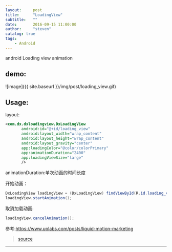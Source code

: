 ```yaml
---
layout:     post
title:      "LoadingView"
subtitle:   ""
date:       2016-09-15 11:00:00
author:     "steven"
catalog: true
tags:
    - Android
---
```


android Loading view animation

demo:
---

![image]({{ site.baseurl }}/img/post/loading_view.gif)

Usage:
---
layout:


```xml
<com.dx.dxloadingview.DxLoadingView
       android:id="@+id/loading_view"
       android:layout_width="wrap_content"
       android:layout_height="wrap_content"
       android:layout_gravity="center"
       app:loadingColor="@color/colorPrimary"
       app:animationDuration="2400"
       app:loadingViewSize="large"
       />
```
animationDuration:单次动画的时间长度

开始动画：

```java
DxLoadingView loadingView = (DxLoadingView) findViewById(R.id.loading_view);
loadingView.startAnimation();
```

取消加载动画:

```java
loadingView.cancelAnimation();
```



参考:https://www.uplabs.com/posts/liquid-motion-marketing



>[source](https://github.com/StevenDXC/DxLoadingView)
---
